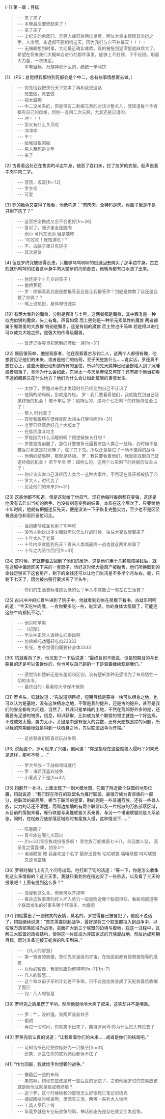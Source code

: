 
[-1] 第一章：目标
>--- 来了来了<br>
>--- 本卷最后要燃起来了！<br>
>--- 来了来了<br>
>--- 上纪元的余孽们，吾等人族前后两位皇者，两位大领主皆陨其命运之手，人类啊，永远都不要相信这天，因为我们与它不共戴天！！！！<br>
>--- 无端联想到时事，大毛最近确实难熬，真的被拖到泥潭里就麻烦大了。希望在将来我们大概率会进行的那件事里，能够上不封顶，下不设限。用最大力量，一次搞定。<br>
>--- 本卷目标，万族神灵什么的，统统一拳两饼<br>

[1] （PS：总觉得我那怕到死都会是个中二，总有些事情想要去做。）
>--- 你先给我把侠行天下完本了再和我说这话<br>
>--- 想去做，就去做<br>
>--- 指太监嘛<br>
>--- 中二没关系的，但是带有二刺螈元素的对话少整点儿，我知道每个作者都有自己的风格，但别一直用二次元啊，尤其还是日漫的。<br>
>--- 冲！！！<br>
>--- 那又有什么关系呢<br>
>--- 冲冲冲<br>
>--- 干！<br>
>--- 给我狠狠的砸<br>
>--- 男人至死是少年<br>
>--- 来了<br>

[2] 古看着远处正在售卖旳半边牛身，他吞了吞口水，拉了拉罗的衣服，低声说着牛肉牛肉二字。
>--- 饿饿，饭饭[fn=12]<br>
>--- 罗主任<br>
>--- 可爱<br>

[3] 罗的脸色又变得了难看，他低吼道：“肉肉肉，全特码是肉，你脑子里是不是只剩下肉了？”
>--- 这里把全换成又会不会更好[fn=26]<br>
>--- 答对了，脑子里全是肌肉<br>
>--- 弱小 可怜又无助 但是能吃<br>
>--- “吃吃吃！就知道吃！”<br>
>--- 不，古脑子里只有饼子<br>
>--- 其次是饼<br>

[4] 但是罗终究被缠得没法，只能够骂骂咧咧的倒退回去购买了那半边牛身，古立刻就乐呵呵的扛着这半身牛肉大踏步的向前走去，他嘴角都有口水流了出来。
>--- 他还是个十几岁的孩子！<br>
>--- 傲娇萝莉<br>
>--- 罗：你跟着我到底是想报答我还是让我报答你？到底是你救了我还是我救了你俩？？<br>
>--- 嘴上说抗拒，身体却很诚实<br>

[10] 有两大集群的魔兽，分别是獬豸与土熊，这两者都是魔兽，其中獬豸是一种似虎似狮的魔兽，头上有角，声音如雷 而土熊则是一种带元素属性的魔兽 两者都属于魔兽里的大族群 特别是獬豸，这是有祖的魔兽 而土熊也不简单 若是得以进化 可以成为大地之熊，是强大的传奇级魔兽。
>--- 谁还记得昊当初惹到的睚眦一族[fn=31]<br>

[22] 原因很简单，他是观察者，他在观察着古与钧二人，这两个人都很有趣，他想要见证他们的未来，或者是他们的结局，至于天蛇族什么……说实话，罗还真不放在心上，这些天他已经知道所有的圣位，所以的先天魔神已经全部陷入到了沉睡或者陨落了，具体为什么会如此，东皇太一与天皇帝俊又何在？还有那个他当初看不透的鲲鹏又在什么地方？他们为什么会让如此荒唐的事情发生。
>--- 太惨了，罗醒过来后才发现时代已经变到自己不认识了<br>
>--- 他俩的结局啊，那就是终极。
罗：我只要看着他们，我就能找到自己证道终极的机会！
若干年后
罗：超特么的，这两个匕把剩下的终极坑位全占了！<br>
>--- 带人 时代变了<br>
>--- 双皇和鲲鹏在低纬度配大领主打麻将呢[fn=31]<br>
>--- 老罗已经落后好几个大版本了<br>
>--- 在低纬度斗地主<br>
>--- 罗是因为什么沉睡的啊？跟逻辑族长打的？<br>
>--- 罗要是提前醒了，那估计要被多元逼着参加人类合一战场，到时候不是被昋打死就是打沉睡了，成了刀下鬼。所以还是躲过了一场不值得的战斗<br>
>--- 他俩的结局啊，那就是终极。
罗：我只要看着他们，我就能找到自己证道终极的机会！
若干年后
罗：超特么的，这两个匕把剩下的终极坑位全占了！<br>
>--- 你应该庆幸自己没经历人类合一这种大事件，不然现在骨灰都被扬了😏<br>
>--- 罗大人，时代变了<br>
>--- 见证他们的未来[fn=31]<br>

[23] 这些他都不知道，但是这就给了他底气，现在他每时每刻都在变强，这还是他没有去启出当初的后手，也没有刻意变强的结果，本质在这个层次了，只要给他十年时间，他就有把握逆反先天，便是没法一下子恢复完整实力，至少也不是区区普通圣位和高阶圣位可比。
>--- 当初姥爷成圣也用了10年吧<br>
>--- 没当人物说出多少面就可以怎么样的时候，往往大变故就要来了<br>
>--- 十年太久了老哥<br>
>--- 十年内罗就能到先天？看来人类城最终一战也就这两年的事了<br>
>--- 十年之内圣位回归[fn=31]<br>

[24] 这时候，罗就带着古回到了他们的居所，这是他们用十几颗魔核换钱后，就在这城中偏远区买下来的一套房子，恰好这时候大量房产被抛售，他们所换取到的金钱足够买下这套房产，剩下的金钱还可以让他们生活差不多半个月左右，呃，只剩下七天了，因为被古强行要求买了半头牛。
>--- 你们的生活费标准这么低的么？半头牛就能占一周左右生活费？<br>

[25] 古兴冲冲的扛着牛进到了院子中，他就看到钧坐在房檐下看书，古就乐呵呵的道：“今天吃牛肉哦，一会你要多吃一些，说实话，你的身体太瘦弱了，可能连这些牛肉都抗不动。”
>--- 他只吃苹果<br>
>--- 《记账》<br>
>--- 半头牛正常人谁特么扛得动啊<br>
>--- 仿佛郑吒劝楚轩吃肉23333<br>
>--- 笑死，古爷觉得钧需要补身体2333<br>

[30] 钧就看向了罗，他沉思了一下后说道：“最终目的不能说，但是短期目的与长期目的还是可以告诉你的，你也可以自己斟酌一下是否要继续观察我们。”
>--- 感觉钧和楚轩还是有差距和区别，没有楚轩那种无感情为了布局牺牲一切的冰冷。<br>
>--- 最终目的 : 看看你大爷保不保熟<br>

[31] 罗点头，钧就说道：“先说短期目标，短期目标是获得一块可以栖身之地，也可以认为是基地，没有这块栖身之地，不管是我的提升，还是古的提升，甚至是我们的安全都有大问题，当然了，并非只是单纯的土地，不然在荒郊野外多的是，还需要有足够的物资，信息，知识获取，比如成为某个联盟的领主就是一个好选择，不过成效太慢，势力太小，关键是中途有很大的变数，还有天蛇族追踪的问题，所以我的短期目标就是得到一块栖身之地，先以联盟战争为开端。”
>--- 这些智者们都喜欢玩战争啊<br>

[33] 说起这个，罗可就来了兴趣，他问道：“你是指现在这些魔兽入侵吗？如果光是这样，那可不够……”
>--- 罗大爷放一下战祸领域就行<br>
>--- 罗：诸君我喜欢战争<br>
>--- 小看我了不是[fn=32]<br>

[35] 钧翻开一本书，上面出现了一副大概地图，勾画了附近数个联盟的地形位置，钧就说道：“我们现在所在的联盟名为雁行联盟，最强万族为青空族的一部分，是联盟的最高层，相当于联盟的皇室，别的则是一些普通万族，还有一些兽人族，实力的话还不清楚，而周边接壤的有两个联盟以及一片松散的万族部落区域，从目前的情报来看，雁行联盟与奥能联盟关系亲善，与另一个诺诺联盟则是关系紧张，同时，在松散万族部落区域则时有蛮族入侵，这种情况下……”
>--- 陈墨瞳？<br>
>--- 青空族在哪儿出现过<br>
>--- [fn=32]青空族戏份很多啊！
青空族万族排面七十八，鸟羽类人型，
高圣青之雷霆·耀，初圣4个<br>
>--- 诺诺联盟  嗯 我喜欢这个名字  最好还要有  哈哈联盟  嘻嘻联盟 呵呵联盟<br>
>--- 又是青空族<br>

[36] 罗顿时脑门上有几个问号出现，他打断了钧的话道：“等一下，你是怎么收集到这么多情报的？这三天里，我就只看到你在街边买了一些杂志，以及看了三天的报纸吧？上面有提到这么多？”
>--- 没提到这么多。但他可以开挂啊<br>
>--- 看杂志故事里的好人坏人势力一般是附近哪个联盟担任，看新闻报道哪个联盟发生的好事多哪个坏事多，大概吧<br>

[37] 钧就露出了一副微笑的表情，莫名的，罗觉得自己被冒犯了，他就不说话了，钧就继续说道：“首先需要挑起战争，最好是将三个联盟都拉入到战争中，以松散万族部落区域为战场，进而扩大到三个联盟的边境与腹地，在这一过程中，瓦解三大联盟的政权结构，使得这一片区成为非国家式的万族混战地，然后达成短期目标，同时准备迎接天蛇族的队伍到来。”
>--- 《凡人的智慧》<br>
>--- 第一智者的骄傲，管你先天皇级内宇宙，在他面前都有智商被侮辱的感觉<br>
>--- 以你的智商，我很难跟你解释啊[fn=7][fn=7]<br>
>--- 凡人的智慧….<br>
>--- 这个和以前子牙的计划差不多嘛，只不过是血族变成了天蛇族最后收编了而已<br>
>--- 钧：凡人的智慧<br>

[38] 罗听完之后呆愣了半响，然后他就哈哈大笑了起来，这笑却并不是嘲讽。
>--- 罗：艹，没听懂。笑两声装装样子<br>
>--- 偷税<br>
>--- 再过一段时间，你就笑不出来了，期待罗问均:你为什么把头转过去了<br>

[40] 罗笑完后认真的说道：“让我看着你们的未来……或者是你们的结局吧。”
>--- 可知钧爷已经把你标好为一只棋子[fn=31]<br>
>--- 还笑，罗主任你的底裤颜色都保不住了<br>

[41] “作为回报，我就给予你想要的战争。”
>--- 像最后一战的布局<br>
>--- 果然啊，钧现在应该是有一些后世的记忆了，之前他跟罗说的交易应该就是助他成就皇级或者终极？<br>
>--- 这个罗，这个时候给我的感觉怎么好像死亡笔记的琉克<br>
>--- 捕奴团啥时候来啊，里面有三清，两佛一系列大人物呢<br>
>--- 工具人罗已上线<br>
>--- 毕竟罗就是专业玩战争的啊，神话形态光是存在就会引发战争。<br>
